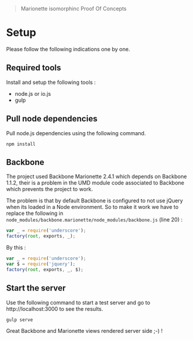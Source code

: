 > Marionette isomorphinc Proof Of Concepts

# Setup

Please follow the following indications one by one.

## Required tools

Install and setup the following tools : 
 * node.js or io.js
 * gulp
 
## Pull node dependencies

Pull node.js dependencies using the following command.

```
npm install
```

## Backbone

The project used Backbone Marionette 2.4.1 which depends on Backbone 1.1.2, their is a problem in the UMD module code 
associated to Backbone which prevents the project to work. 

The problem is that by default Backbone is configured to not use jQuery when its loaded in a Node environment. So to 
make it work we have to replace the following in `node_modules/backbone.marionette/node_modules/backbone.js` (line 20) : 

```javascript
var _ = require('underscore');
factory(root, exports, _);
```

By this : 

```javascript
var _ = require('underscore');
var $ = require('jquery');
factory(root, exports, _, $);
```

## Start the server

Use the following command to start a test server and go to http://localhost:3000 to see the results. 

```
gulp serve
```

Great Backbone and Marionette views rendered server side ;-) !